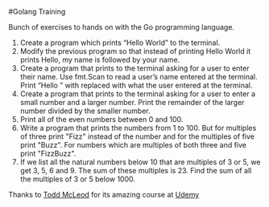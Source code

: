 #Golang Training

Bunch of exercises to hands on with the Go programming language.

1. Create a program which prints “Hello World” to the terminal.
2. Modify the previous program so that instead of printing Hello World it prints Hello, my name is followed by your name.
3. Create a program that prints to the terminal asking for a user to enter their name. Use fmt.Scan to read a user’s name entered at the terminal. Print “Hello <NAME>” with <NAME> replaced with what the user entered at the terminal.
4. Create a program that prints to the terminal asking for a user to enter a small number and a larger number. Print the remainder of the larger number divided by the smaller number.
4. Print all of the even numbers between 0 and 100.
5. Write a program that prints the numbers from 1 to 100. But for multiples of three print "Fizz" instead of the number and for the multiples of five print "Buzz". For numbers which are multiples of both three and five print "FizzBuzz".
6. If we list all the natural numbers below 10 that are multiples of 3 or 5, we get 3, 5, 6 and 9. The sum of these multiples is 23. Find the sum of all the multiples of 3 or 5 below 1000.

Thanks to [Todd McLeod](https://twitter.com/todd_mcleod) for its amazing course at [Udemy](https://www.udemy.com/learn-how-to-code)
